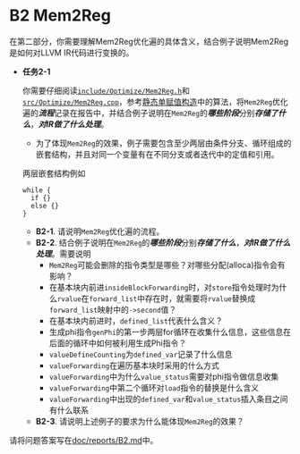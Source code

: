 # B2 Mem2Reg

在第二部分，你需要理解Mem2Reg优化遍的具体含义，结合例子说明Mem2Reg是如何对LLVM IR代码进行变换的。

- **任务2-1**

  你需要仔细阅读[`include/Optimize/Mem2Reg.h`](include/Optimize/Mem2Reg.h)和[`src/Optimize/Mem2Reg.cpp`](src/Optimize/Mem2Reg.cpp)，参考[静态单赋值构造](doc/%E9%9D%99%E6%80%81%E5%8D%95%E8%B5%8B%E5%80%BC%E6%A0%BC%E5%BC%8F%E6%9E%84%E9%80%A0.pdf)中的算法，将`Mem2Reg`优化遍的***流程***记录在报告中，并结合例子说明在`Mem2Reg`的***哪些阶段***分别***存储了什么***，***对IR做了什么处理***。
  - 为了体现`Mem2Reg`的效果，例子需要包含至少两层由条件分支、循环组成的嵌套结构，并且对同一个变量有在不同分支或者迭代中的定值和引用。

  两层嵌套结构例如

  ```
  while {
    if {}
    else {}
  }
  ```

  - **B2-1**. 请说明`Mem2Reg`优化遍的流程。
  - **B2-2**. 结合例子说明在`Mem2Reg`的***哪些阶段***分别***存储了什么***，***对IR做了什么处理***。需要说明
    - `Mem2Reg`可能会删除的指令类型是哪些？对哪些分配(alloca)指令会有影响？
    - 在基本块内前进`insideBlockForwarding`时，对`store`指令处理时为什么`rvalue`在`forward_list`中存在时，就需要将`rvalue`替换成`forward_list`映射中的`->second`值？
    - 在基本块内前进时，`defined_list`代表什么含义？
    - 生成phi指令`genPhi`的第一步两层for循环在收集什么信息，这些信息在后面的循环中如何被利用生成Phi指令？
    - `valueDefineCounting`为`defined_var`记录了什么信息
    - `valueForwarding`在遍历基本块时采用的什么方式
    - `valueForwarding`中为什么`value_status`需要对phi指令做信息收集
    - `valueForwarding`中第二个循环对`load`指令的替换是什么含义
    - `valueForwarding`中出现的`defined_var`和`value_status`插入条目之间有什么联系
  - **B2-3**. 请说明上述例子的要求为什么能体现`Mem2Reg`的效果？

请将问题答案写在[doc/reports/B2.md](doc/reports/B2.md)中。

